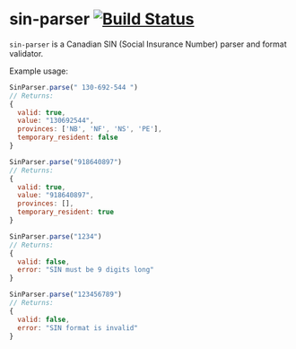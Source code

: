 # sin-parser [![Build Status](https://api.travis-ci.org/steadyup/sin-parser.png?branch=master)](https://travis-ci.org/steadyup/sin-parser)

`sin-parser` is a Canadian SIN (Social Insurance Number) parser and format validator.

Example usage:

```javascript
SinParser.parse(" 130-692-544 ")
// Returns:
{
  valid: true,
  value: "130692544",
  provinces: ['NB', 'NF', 'NS', 'PE'],
  temporary_resident: false
}

SinParser.parse("918640897")
// Returns:
{
  valid: true,
  value: "918640897",
  provinces: [],
  temporary_resident: true
}

SinParser.parse("1234")
// Returns:
{
  valid: false,
  error: "SIN must be 9 digits long"
}

SinParser.parse("123456789")
// Returns:
{
  valid: false,
  error: "SIN format is invalid"
}
```

